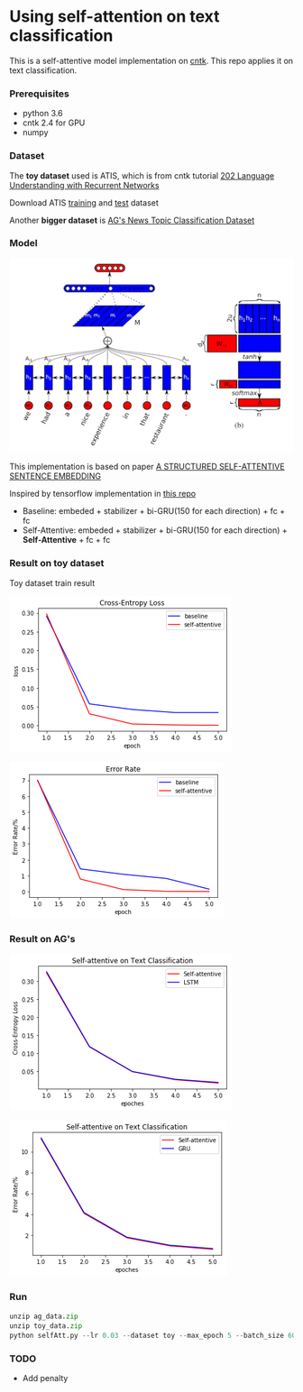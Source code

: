 # Using self-attention on text classification

This is a self-attentive model implementation on [cntk](https://github.com/Microsoft/CNTK). This repo applies it on text classification.

### Prerequisites

- python 3.6
- cntk 2.4 for GPU
- numpy

### Dataset

The **toy dataset** used is ATIS, which is from cntk tutorial [202 Language Understanding with Recurrent Networks](https://cntk.ai/pythondocs/CNTK_202_Language_Understanding.html)

Download ATIS [training](https://github.com/Microsoft/CNTK/blob/release/2.5/Tutorials/SLUHandsOn/atis.train.ctf) and [test](https://github.com/Microsoft/CNTK/blob/release/2.5/Tutorials/SLUHandsOn/atis.test.ctf) dataset

Another **bigger dataset** is [AG's News Topic Classification Dataset](https://github.com/mhjabreel/CharCNN/tree/master/data/ag_news_csv)



### Model

![Self-attentive-model](images/self-attentive-model.png)

This implementation is based on paper [A STRUCTURED SELF-ATTENTIVE SENTENCE EMBEDDING](https://arxiv.org/abs/1703.03130)

Inspired by tensorflow implementation in [this repo](https://github.com/flrngel/Self-Attentive-tensorflow)

- Baseline: embeded + stabilizer + bi-GRU(150 for each direction) + fc + fc
- Self-Attentive:  embeded + stabilizer + bi-GRU(150 for each direction) + **Self-Attentive** + fc + fc



### Result on toy dataset

Toy dataset train result

![Loss](images/gru_loss_toy.png)

![Error Rate](images/gru_error_toy.png)



### Result on AG's 

![loss](images/gru_loss_ag.png)

![Error Rate](images/gru_error_ag.png)

### Run

```python
unzip ag_data.zip
unzip toy_data.zip
python selfAtt.py --lr 0.03 --dataset toy --max_epoch 5 --batch_size 60 --self_attention
```



### TODO

- Add penalty


